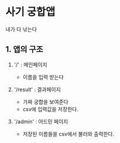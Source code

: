 # 사기 궁합앱
내가 다 낚는다

## 1. 앱의 구조
1. '/' : 메인페이지
    - 이름을 입력 받는다

2. '/result' : 결과페이지
    - 가짜 궁합을 보여준다
    - csv에 입력값을 저장한다.

3. '/admin' : 어드민 페이지
    - 저장된 이름들을 csv에서 불러와 출력한다.